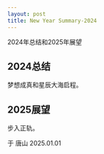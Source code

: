 ```yaml
---
layout: post
title: New Year Summary-2024
---
```

2024年总结和2025年展望

## 2024总结
梦想成真和星辰大海启程。

## 2025展望
步入正轨。

于 唐山
2025.01.01
